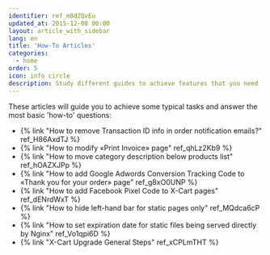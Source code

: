 ```yaml
---
identifier: ref_mBdZQvEu
updated_at: 2015-12-08 00:00
layout: article_with_sidebar
lang: en
title: 'How-To Articles'
categories:
  - home
order: 5
icon: info circle
description: Study different guides to achieve features that you need
---
```


These articles will guide you to achieve some typical tasks and answer the most basic 'how-to' questions:
*   {% link "How to remove Transaction ID info in order notification emails?" ref_H86AxdTJ %}
*   {% link "How to modify «Print Invoice» page" ref_qhLz2Kb9 %}
*   {% link "How to move category description below products list" ref_hOAZXJPp %}
*   {% link "How to add Google Adwords Conversion Tracking Code to «Thank you for your order» page" ref_g8xO0UNP %}
*   {% link "How to add Facebook Pixel Сode to X-Cart pages" ref_dENrdWxT %}
*   {% link "How to hide left-hand bar for static pages only" ref_MQdca6cP %}
*   {% link "How to set expiration date for static files being served directly by Nginx" ref_Vo1qpi6D %}
*   {% link "X-Cart Upgrade General Steps" ref_xCPLmTHT %}

